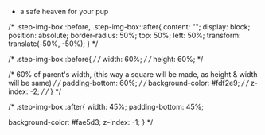 - a safe heaven for your pup

/* .step-img-box::before, .step-img-box::after{
  content: "";
  display: block;
  position: absolute;
  border-radius: 50%;
  top: 50%;
  left: 50%;
  transform: translate(-50%, -50%);
} */

/* .step-img-box::before{ */
/* width: 60%; */
/* height: 60%; */

/* 60% of parent's width, (this way a square will be made, as height & width will be same) */
/* padding-bottom: 60%; */
/* background-color: #fdf2e9; */
/* z-index:  -2; */
/* } */

/* .step-img-box::after{
  width: 45%;
  padding-bottom: 45%;

  background-color: #fae5d3;
  z-index:  -1;
} */